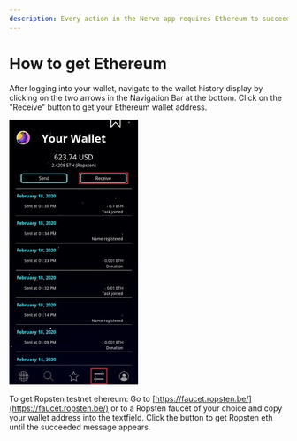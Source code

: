 ```yaml
---
description: Every action in the Nerve app requires Ethereum to succeed.
---
```


# How to get Ethereum

After logging into your wallet, navigate to the wallet history display by clicking on the two arrows in the Navigation Bar at the bottom. Click on the "Receive" button to get your Ethereum wallet address.

[![](https://github.com/NERVEGLOBAL/NERVE_app/raw/master/NerveScreens/walletAddress.jpg)](https://github.com/NERVEGLOBAL/NERVE_app/blob/master/NerveScreens/walletAddress.jpg)

To get Ropsten testnet ehereum: Go to [https://faucet.ropsten.be/](https://faucet.ropsten.be/) or to a Ropsten faucet of your choice and copy your wallet address into the textfield. Click the button to get Ropsten eth until the succeeded message appears.

